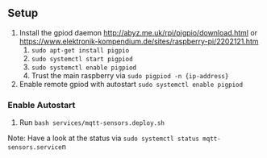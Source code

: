 ## Setup

1. Install the gpiod daemon http://abyz.me.uk/rpi/pigpio/download.html or https://www.elektronik-kompendium.de/sites/raspberry-pi/2202121.htm
    1. `sudo apt-get install pigpio`
    2. `sudo systemctl start pigpiod`
    3. `sudo systemctl enable pigpiod`
    4. Trust the main raspberry via `sudo pigpiod -n {ip-address}`
2. Enable remote gpiod with autostart `sudo systemctl enable pigpiod`


### Enable Autostart
1. Run `bash services/mqtt-sensors.deploy.sh`

Note: Have a look at the status via `sudo systemctl status mqtt-sensors.service`n